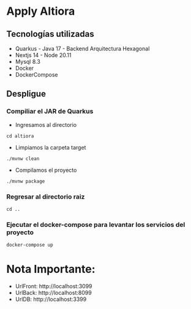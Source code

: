 # Apply Altiora

## Tecnologías utilizadas

- Quarkus - Java 17 - Backend Arquitectura Hexagonal
- Nextjs 14 - Node 20.11 
- Mysql 8.3
- Docker
- DockerCompose

## Despligue

### Compiliar el JAR de Quarkus

- Ingresamos al directorio
```
cd altiora
```
- Limpiamos la carpeta target
```
./mvnw clean
```
- Compilamos el proyecto
```
./mvnw package
```


### Regresar al directorio raiz

```
cd ..
```

### Ejecutar el docker-compose para levantar los servicios del proyecto
```
docker-compose up
```

# Nota Importante:
- UrlFront: http://localhost:3099
- UrlBack: http://localhost:8099
- UrlDB: http://localhost:3399




